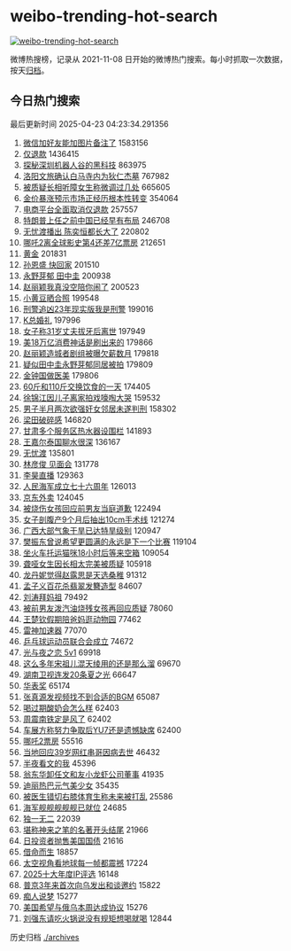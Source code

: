 # weibo-trending-hot-search

[![weibo-trending-hot-search](https://github.com/ameizi/weibo-trending-hot-search/actions/workflows/ci.yml/badge.svg)](https://github.com/ameizi/weibo-trending-hot-search/actions/workflows/ci.yml)

微博热搜榜，记录从 2021-11-08 日开始的微博热门搜索。每小时抓取一次数据，按天[归档](./archives)。

## 今日热门搜索

<!-- BEGIN --> 
最后更新时间 2025-04-23 04:23:34.291356 
1. [微信加好友能加图片备注了](https://s.weibo.com/weibo?q=%23%E5%BE%AE%E4%BF%A1%E5%8A%A0%E5%A5%BD%E5%8F%8B%E8%83%BD%E5%8A%A0%E5%9B%BE%E7%89%87%E5%A4%87%E6%B3%A8%E4%BA%86%23&t=31&band_rank=1&Refer=top) 1583156
1. [仅退款](https://s.weibo.com/weibo?q=%E4%BB%85%E9%80%80%E6%AC%BE&t=31&band_rank=2&Refer=top) 1436415
1. [探秘深圳机器人谷的黑科技](https://s.weibo.com/weibo?q=%23%E6%8E%A2%E7%A7%98%E6%B7%B1%E5%9C%B3%E6%9C%BA%E5%99%A8%E4%BA%BA%E8%B0%B7%E7%9A%84%E9%BB%91%E7%A7%91%E6%8A%80%23&t=31&band_rank=3&Refer=top) 863975
1. [洛阳文旅确认白马寺内为狄仁杰墓](https://s.weibo.com/weibo?q=%23%E6%B4%9B%E9%98%B3%E6%96%87%E6%97%85%E7%A1%AE%E8%AE%A4%E7%99%BD%E9%A9%AC%E5%AF%BA%E5%86%85%E4%B8%BA%E7%8B%84%E4%BB%81%E6%9D%B0%E5%A2%93%23&t=31&band_rank=4&Refer=top) 767982
1. [被质疑长相听障女生称微调过几处](https://s.weibo.com/weibo?q=%23%E8%A2%AB%E8%B4%A8%E7%96%91%E9%95%BF%E7%9B%B8%E5%90%AC%E9%9A%9C%E5%A5%B3%E7%94%9F%E7%A7%B0%E5%BE%AE%E8%B0%83%E8%BF%87%E5%87%A0%E5%A4%84%23&t=31&band_rank=5&Refer=top) 665605
1. [金价暴涨预示市场正经历根本性转变](https://s.weibo.com/weibo?q=%23%E9%87%91%E4%BB%B7%E6%9A%B4%E6%B6%A8%E9%A2%84%E7%A4%BA%E5%B8%82%E5%9C%BA%E6%AD%A3%E7%BB%8F%E5%8E%86%E6%A0%B9%E6%9C%AC%E6%80%A7%E8%BD%AC%E5%8F%98%23&t=31&band_rank=6&Refer=top) 354064
1. [电商平台全面取消仅退款](https://s.weibo.com/weibo?q=%23%E7%94%B5%E5%95%86%E5%B9%B3%E5%8F%B0%E5%85%A8%E9%9D%A2%E5%8F%96%E6%B6%88%E4%BB%85%E9%80%80%E6%AC%BE%23&t=31&band_rank=7&Refer=top) 257557
1. [特朗普上任之前中国已经早有布局](https://s.weibo.com/weibo?q=%23%E7%89%B9%E6%9C%97%E6%99%AE%E4%B8%8A%E4%BB%BB%E4%B9%8B%E5%89%8D%E4%B8%AD%E5%9B%BD%E5%B7%B2%E7%BB%8F%E6%97%A9%E6%9C%89%E5%B8%83%E5%B1%80%23&t=31&band_rank=2&Refer=top) 246708
1. [无忧渡播出 陈奕恒都长大了](https://s.weibo.com/weibo?q=%E6%97%A0%E5%BF%A7%E6%B8%A1%E6%92%AD%E5%87%BA%20%E9%99%88%E5%A5%95%E6%81%92%E9%83%BD%E9%95%BF%E5%A4%A7%E4%BA%86&t=31&band_rank=8&Refer=top) 220802
1. [哪吒2离全球影史第4还差7亿票房](https://s.weibo.com/weibo?q=%23%E5%93%AA%E5%90%922%E7%A6%BB%E5%85%A8%E7%90%83%E5%BD%B1%E5%8F%B2%E7%AC%AC4%E8%BF%98%E5%B7%AE7%E4%BA%BF%E7%A5%A8%E6%88%BF%23&t=31&band_rank=9&Refer=top) 212651
1. [黄金](https://s.weibo.com/weibo?q=%E9%BB%84%E9%87%91&t=31&band_rank=10&Refer=top) 201831
1. [孙恩盛 快回家](https://s.weibo.com/weibo?q=%E5%AD%99%E6%81%A9%E7%9B%9B%20%E5%BF%AB%E5%9B%9E%E5%AE%B6&t=31&band_rank=11&Refer=top) 201510
1. [永野芽郁 田中圭](https://s.weibo.com/weibo?q=%E6%B0%B8%E9%87%8E%E8%8A%BD%E9%83%81%20%E7%94%B0%E4%B8%AD%E5%9C%AD&t=31&band_rank=12&Refer=top) 200938
1. [赵丽颖我真没空陪你闹了](https://s.weibo.com/weibo?q=%E8%B5%B5%E4%B8%BD%E9%A2%96%E6%88%91%E7%9C%9F%E6%B2%A1%E7%A9%BA%E9%99%AA%E4%BD%A0%E9%97%B9%E4%BA%86&t=31&band_rank=13&Refer=top) 200523
1. [小黄豆晒合照](https://s.weibo.com/weibo?q=%E5%B0%8F%E9%BB%84%E8%B1%86%E6%99%92%E5%90%88%E7%85%A7&t=31&band_rank=14&Refer=top) 199548
1. [刑警追凶23年现实版我是刑警](https://s.weibo.com/weibo?q=%23%E5%88%91%E8%AD%A6%E8%BF%BD%E5%87%B623%E5%B9%B4%E7%8E%B0%E5%AE%9E%E7%89%88%E6%88%91%E6%98%AF%E5%88%91%E8%AD%A6%23&t=31&band_rank=15&Refer=top) 199016
1. [K总婚礼](https://s.weibo.com/weibo?q=K%E6%80%BB%E5%A9%9A%E7%A4%BC&t=31&band_rank=16&Refer=top) 197996
1. [女子称31岁丈夫拔牙后离世](https://s.weibo.com/weibo?q=%23%E5%A5%B3%E5%AD%90%E7%A7%B031%E5%B2%81%E4%B8%88%E5%A4%AB%E6%8B%94%E7%89%99%E5%90%8E%E7%A6%BB%E4%B8%96%23&t=31&band_rank=17&Refer=top) 197949
1. [美18万亿消费神话是刷出来的](https://s.weibo.com/weibo?q=%23%E7%BE%8E18%E4%B8%87%E4%BA%BF%E6%B6%88%E8%B4%B9%E7%A5%9E%E8%AF%9D%E6%98%AF%E5%88%B7%E5%87%BA%E6%9D%A5%E7%9A%84%23&t=31&band_rank=18&Refer=top) 179866
1. [赵丽颖造城者剧组被曝欠薪数月](https://s.weibo.com/weibo?q=%23%E8%B5%B5%E4%B8%BD%E9%A2%96%E9%80%A0%E5%9F%8E%E8%80%85%E5%89%A7%E7%BB%84%E8%A2%AB%E6%9B%9D%E6%AC%A0%E8%96%AA%E6%95%B0%E6%9C%88%23&t=31&band_rank=19&Refer=top) 179818
1. [疑似田中圭永野芽郁同居被拍](https://s.weibo.com/weibo?q=%23%E7%96%91%E4%BC%BC%E7%94%B0%E4%B8%AD%E5%9C%AD%E6%B0%B8%E9%87%8E%E8%8A%BD%E9%83%81%E5%90%8C%E5%B1%85%E8%A2%AB%E6%8B%8D%23&t=31&band_rank=20&Refer=top) 179809
1. [金钟国做医美](https://s.weibo.com/weibo?q=%23%E9%87%91%E9%92%9F%E5%9B%BD%E5%81%9A%E5%8C%BB%E7%BE%8E%23&t=31&band_rank=21&Refer=top) 179806
1. [60斤和110斤交换饮食的一天](https://s.weibo.com/weibo?q=60%E6%96%A4%E5%92%8C110%E6%96%A4%E4%BA%A4%E6%8D%A2%E9%A5%AE%E9%A3%9F%E7%9A%84%E4%B8%80%E5%A4%A9&t=31&band_rank=22&Refer=top) 174405
1. [徐锦江因儿子离家拍戏嚎啕大哭](https://s.weibo.com/weibo?q=%23%E5%BE%90%E9%94%A6%E6%B1%9F%E5%9B%A0%E5%84%BF%E5%AD%90%E7%A6%BB%E5%AE%B6%E6%8B%8D%E6%88%8F%E5%9A%8E%E5%95%95%E5%A4%A7%E5%93%AD%23&t=31&band_rank=23&Refer=top) 159532
1. [男子半月两次欲强奸女邻居未遂判刑](https://s.weibo.com/weibo?q=%23%E7%94%B7%E5%AD%90%E5%8D%8A%E6%9C%88%E4%B8%A4%E6%AC%A1%E6%AC%B2%E5%BC%BA%E5%A5%B8%E5%A5%B3%E9%82%BB%E5%B1%85%E6%9C%AA%E9%81%82%E5%88%A4%E5%88%91%23&t=31&band_rank=24&Refer=top) 158302
1. [梁田破碎感](https://s.weibo.com/weibo?q=%E6%A2%81%E7%94%B0%E7%A0%B4%E7%A2%8E%E6%84%9F&t=31&band_rank=25&Refer=top) 146820
1. [甘肃多个服务区热水器设围栏](https://s.weibo.com/weibo?q=%23%E7%94%98%E8%82%83%E5%A4%9A%E4%B8%AA%E6%9C%8D%E5%8A%A1%E5%8C%BA%E7%83%AD%E6%B0%B4%E5%99%A8%E8%AE%BE%E5%9B%B4%E6%A0%8F%23&t=31&band_rank=26&Refer=top) 141893
1. [王嘉尔泰国聊水很深](https://s.weibo.com/weibo?q=%E7%8E%8B%E5%98%89%E5%B0%94%E6%B3%B0%E5%9B%BD%E8%81%8A%E6%B0%B4%E5%BE%88%E6%B7%B1&t=31&band_rank=27&Refer=top) 136167
1. [无忧渡](https://s.weibo.com/weibo?q=%E6%97%A0%E5%BF%A7%E6%B8%A1&t=31&band_rank=28&Refer=top) 135801
1. [林彦俊 见面会](https://s.weibo.com/weibo?q=%E6%9E%97%E5%BD%A6%E4%BF%8A%20%E8%A7%81%E9%9D%A2%E4%BC%9A&t=31&band_rank=29&Refer=top) 131778
1. [李昊直播](https://s.weibo.com/weibo?q=%E6%9D%8E%E6%98%8A%E7%9B%B4%E6%92%AD&t=31&band_rank=30&Refer=top) 129363
1. [人民海军成立七十六周年](https://s.weibo.com/weibo?q=%23%E4%BA%BA%E6%B0%91%E6%B5%B7%E5%86%9B%E6%88%90%E7%AB%8B%E4%B8%83%E5%8D%81%E5%85%AD%E5%91%A8%E5%B9%B4%23&t=31&band_rank=10&Refer=top) 126013
1. [京东外卖](https://s.weibo.com/weibo?q=%E4%BA%AC%E4%B8%9C%E5%A4%96%E5%8D%96&t=31&band_rank=31&Refer=top) 124045
1. [被烧伤女孩回应前男友当庭道歉](https://s.weibo.com/weibo?q=%23%E8%A2%AB%E7%83%A7%E4%BC%A4%E5%A5%B3%E5%AD%A9%E5%9B%9E%E5%BA%94%E5%89%8D%E7%94%B7%E5%8F%8B%E5%BD%93%E5%BA%AD%E9%81%93%E6%AD%89%23&t=31&band_rank=17&Refer=top) 122494
1. [女子剖腹产9个月后抽出10cm手术线](https://s.weibo.com/weibo?q=%23%E5%A5%B3%E5%AD%90%E5%89%96%E8%85%B9%E4%BA%A79%E4%B8%AA%E6%9C%88%E5%90%8E%E6%8A%BD%E5%87%BA10cm%E6%89%8B%E6%9C%AF%E7%BA%BF%23&t=31&band_rank=32&Refer=top) 121274
1. [广西大部气象干旱已达特旱级别](https://s.weibo.com/weibo?q=%23%E5%B9%BF%E8%A5%BF%E5%A4%A7%E9%83%A8%E6%B0%94%E8%B1%A1%E5%B9%B2%E6%97%B1%E5%B7%B2%E8%BE%BE%E7%89%B9%E6%97%B1%E7%BA%A7%E5%88%AB%23&t=31&band_rank=33&Refer=top) 120947
1. [樊振东曾说希望更圆满的永远是下一个比赛](https://s.weibo.com/weibo?q=%23%E6%A8%8A%E6%8C%AF%E4%B8%9C%E6%9B%BE%E8%AF%B4%E5%B8%8C%E6%9C%9B%E6%9B%B4%E5%9C%86%E6%BB%A1%E7%9A%84%E6%B0%B8%E8%BF%9C%E6%98%AF%E4%B8%8B%E4%B8%80%E4%B8%AA%E6%AF%94%E8%B5%9B%23&t=31&band_rank=34&Refer=top) 119104
1. [坐火车托运猫咪18小时后等来空箱](https://s.weibo.com/weibo?q=%23%E5%9D%90%E7%81%AB%E8%BD%A6%E6%89%98%E8%BF%90%E7%8C%AB%E5%92%AA18%E5%B0%8F%E6%97%B6%E5%90%8E%E7%AD%89%E6%9D%A5%E7%A9%BA%E7%AE%B1%23&t=31&band_rank=35&Refer=top) 109054
1. [聋哑女生因长相太完美被质疑](https://s.weibo.com/weibo?q=%23%E8%81%8B%E5%93%91%E5%A5%B3%E7%94%9F%E5%9B%A0%E9%95%BF%E7%9B%B8%E5%A4%AA%E5%AE%8C%E7%BE%8E%E8%A2%AB%E8%B4%A8%E7%96%91%23&t=31&band_rank=36&Refer=top) 105918
1. [龙丹妮觉得赵露思是天选桑稚](https://s.weibo.com/weibo?q=%E9%BE%99%E4%B8%B9%E5%A6%AE%E8%A7%89%E5%BE%97%E8%B5%B5%E9%9C%B2%E6%80%9D%E6%98%AF%E5%A4%A9%E9%80%89%E6%A1%91%E7%A8%9A&t=31&band_rank=37&Refer=top) 91312
1. [孟子义百花杀翡翠发簪造型](https://s.weibo.com/weibo?q=%23%E5%AD%9F%E5%AD%90%E4%B9%89%E7%99%BE%E8%8A%B1%E6%9D%80%E7%BF%A1%E7%BF%A0%E5%8F%91%E7%B0%AA%E9%80%A0%E5%9E%8B%23&t=31&band_rank=38&Refer=top) 84607
1. [刘涛拜妈祖](https://s.weibo.com/weibo?q=%23%E5%88%98%E6%B6%9B%E6%8B%9C%E5%A6%88%E7%A5%96%23&t=31&band_rank=39&Refer=top) 79492
1. [被前男友泼汽油烧残女孩再回应质疑](https://s.weibo.com/weibo?q=%23%E8%A2%AB%E5%89%8D%E7%94%B7%E5%8F%8B%E6%B3%BC%E6%B1%BD%E6%B2%B9%E7%83%A7%E6%AE%8B%E5%A5%B3%E5%AD%A9%E5%86%8D%E5%9B%9E%E5%BA%94%E8%B4%A8%E7%96%91%23&t=31&band_rank=40&Refer=top) 78060
1. [王楚钦假期陪爸妈逛动物园](https://s.weibo.com/weibo?q=%23%E7%8E%8B%E6%A5%9A%E9%92%A6%E5%81%87%E6%9C%9F%E9%99%AA%E7%88%B8%E5%A6%88%E9%80%9B%E5%8A%A8%E7%89%A9%E5%9B%AD%23&t=31&band_rank=41&Refer=top) 77462
1. [雷神加速器](https://s.weibo.com/weibo?q=%E9%9B%B7%E7%A5%9E%E5%8A%A0%E9%80%9F%E5%99%A8&t=31&band_rank=25&Refer=top) 77070
1. [乒乓球运动员联合会成立](https://s.weibo.com/weibo?q=%23%E4%B9%92%E4%B9%93%E7%90%83%E8%BF%90%E5%8A%A8%E5%91%98%E8%81%94%E5%90%88%E4%BC%9A%E6%88%90%E7%AB%8B%23&t=31&band_rank=42&Refer=top) 74672
1. [光与夜之恋 5v1](https://s.weibo.com/weibo?q=%E5%85%89%E4%B8%8E%E5%A4%9C%E4%B9%8B%E6%81%8B%205v1&t=31&band_rank=43&Refer=top) 69918
1. [这么多年宋祖儿混天绫用的还是那么溜](https://s.weibo.com/weibo?q=%E8%BF%99%E4%B9%88%E5%A4%9A%E5%B9%B4%E5%AE%8B%E7%A5%96%E5%84%BF%E6%B7%B7%E5%A4%A9%E7%BB%AB%E7%94%A8%E7%9A%84%E8%BF%98%E6%98%AF%E9%82%A3%E4%B9%88%E6%BA%9C&t=31&band_rank=44&Refer=top) 69670
1. [湖南卫视连发20条夏之光](https://s.weibo.com/weibo?q=%23%E6%B9%96%E5%8D%97%E5%8D%AB%E8%A7%86%E8%BF%9E%E5%8F%9120%E6%9D%A1%E5%A4%8F%E4%B9%8B%E5%85%89%23&t=31&band_rank=45&Refer=top) 66647
1. [华表奖](https://s.weibo.com/weibo?q=%E5%8D%8E%E8%A1%A8%E5%A5%96&t=31&band_rank=46&Refer=top) 65174
1. [张真源发视频找不到合适的BGM](https://s.weibo.com/weibo?q=%23%E5%BC%A0%E7%9C%9F%E6%BA%90%E5%8F%91%E8%A7%86%E9%A2%91%E6%89%BE%E4%B8%8D%E5%88%B0%E5%90%88%E9%80%82%E7%9A%84BGM%23&t=31&band_rank=47&Refer=top) 65087
1. [喝过期酸奶会怎么样](https://s.weibo.com/weibo?q=%E5%96%9D%E8%BF%87%E6%9C%9F%E9%85%B8%E5%A5%B6%E4%BC%9A%E6%80%8E%E4%B9%88%E6%A0%B7&t=31&band_rank=48&Refer=top) 62403
1. [周震南铁定是风了](https://s.weibo.com/weibo?q=%E5%91%A8%E9%9C%87%E5%8D%97%E9%93%81%E5%AE%9A%E6%98%AF%E9%A3%8E%E4%BA%86&t=31&band_rank=49&Refer=top) 62402
1. [车展方称努力争取后YU7还是遗憾缺席](https://s.weibo.com/weibo?q=%23%E8%BD%A6%E5%B1%95%E6%96%B9%E7%A7%B0%E5%8A%AA%E5%8A%9B%E4%BA%89%E5%8F%96%E5%90%8EYU7%E8%BF%98%E6%98%AF%E9%81%97%E6%86%BE%E7%BC%BA%E5%B8%AD%23&t=31&band_rank=50&Refer=top) 62400
1. [哪吒2票房](https://s.weibo.com/weibo?q=%E5%93%AA%E5%90%922%E7%A5%A8%E6%88%BF&t=31&band_rank=26&Refer=top) 55516
1. [当地回应39岁网红串哥因病去世](https://s.weibo.com/weibo?q=%23%E5%BD%93%E5%9C%B0%E5%9B%9E%E5%BA%9439%E5%B2%81%E7%BD%91%E7%BA%A2%E4%B8%B2%E5%93%A5%E5%9B%A0%E7%97%85%E5%8E%BB%E4%B8%96%23&t=31&band_rank=15&Refer=top) 46432
1. [半夜看文的我](https://s.weibo.com/weibo?q=%E5%8D%8A%E5%A4%9C%E7%9C%8B%E6%96%87%E7%9A%84%E6%88%91&t=31&band_rank=11&Refer=top) 45396
1. [翁东华卸任文和友小龙虾公司董事](https://s.weibo.com/weibo?q=%23%E7%BF%81%E4%B8%9C%E5%8D%8E%E5%8D%B8%E4%BB%BB%E6%96%87%E5%92%8C%E5%8F%8B%E5%B0%8F%E9%BE%99%E8%99%BE%E5%85%AC%E5%8F%B8%E8%91%A3%E4%BA%8B%23&t=31&band_rank=50&Refer=top) 41935
1. [迪丽热巴元气美少女](https://s.weibo.com/weibo?q=%23%E8%BF%AA%E4%B8%BD%E7%83%AD%E5%B7%B4%E5%85%83%E6%B0%94%E7%BE%8E%E5%B0%91%E5%A5%B3%23&t=31&band_rank=30&Refer=top) 35435
1. [被医生错切右膝体育生称未来被打乱](https://s.weibo.com/weibo?q=%23%E8%A2%AB%E5%8C%BB%E7%94%9F%E9%94%99%E5%88%87%E5%8F%B3%E8%86%9D%E4%BD%93%E8%82%B2%E7%94%9F%E7%A7%B0%E6%9C%AA%E6%9D%A5%E8%A2%AB%E6%89%93%E4%B9%B1%23&t=31&band_rank=36&Refer=top) 25586
1. [海军舰舰舰舰舰已就位](https://s.weibo.com/weibo?q=%23%E6%B5%B7%E5%86%9B%E8%88%B0%E8%88%B0%E8%88%B0%E8%88%B0%E8%88%B0%E5%B7%B2%E5%B0%B1%E4%BD%8D%23&t=31&band_rank=40&Refer=top) 24685
1. [独一无二](https://s.weibo.com/weibo?q=%E7%8B%AC%E4%B8%80%E6%97%A0%E4%BA%8C&t=31&band_rank=44&Refer=top) 22039
1. [堪称神来之笔的名著开头结尾](https://s.weibo.com/weibo?q=%23%E5%A0%AA%E7%A7%B0%E7%A5%9E%E6%9D%A5%E4%B9%8B%E7%AC%94%E7%9A%84%E5%90%8D%E8%91%97%E5%BC%80%E5%A4%B4%E7%BB%93%E5%B0%BE%23&t=31&band_rank=45&Refer=top) 21966
1. [日投资者抛售美国国债](https://s.weibo.com/weibo?q=%23%E6%97%A5%E6%8A%95%E8%B5%84%E8%80%85%E6%8A%9B%E5%94%AE%E7%BE%8E%E5%9B%BD%E5%9B%BD%E5%80%BA%23&t=31&band_rank=50&Refer=top) 21616
1. [借命而生](https://s.weibo.com/weibo?q=%E5%80%9F%E5%91%BD%E8%80%8C%E7%94%9F&t=31&band_rank=37&Refer=top) 18857
1. [太空视角看地球每一帧都震撼](https://s.weibo.com/weibo?q=%23%E5%A4%AA%E7%A9%BA%E8%A7%86%E8%A7%92%E7%9C%8B%E5%9C%B0%E7%90%83%E6%AF%8F%E4%B8%80%E5%B8%A7%E9%83%BD%E9%9C%87%E6%92%BC%23&t=31&band_rank=48&Refer=top) 17224
1. [2025十大年度IP评选](https://s.weibo.com/weibo?q=%232025%E5%8D%81%E5%A4%A7%E5%B9%B4%E5%BA%A6IP%E8%AF%84%E9%80%89%23&t=31&band_rank=35&Refer=top) 16148
1. [普京3年来首次向乌发出和谈邀约](https://s.weibo.com/weibo?q=%23%E6%99%AE%E4%BA%AC3%E5%B9%B4%E6%9D%A5%E9%A6%96%E6%AC%A1%E5%90%91%E4%B9%8C%E5%8F%91%E5%87%BA%E5%92%8C%E8%B0%88%E9%82%80%E7%BA%A6%23&t=31&band_rank=37&Refer=top) 15822
1. [痴人说梦](https://s.weibo.com/weibo?q=%E7%97%B4%E4%BA%BA%E8%AF%B4%E6%A2%A6&t=31&band_rank=46&Refer=top) 15277
1. [美国希望与俄乌本周达成协议](https://s.weibo.com/weibo?q=%23%E7%BE%8E%E5%9B%BD%E5%B8%8C%E6%9C%9B%E4%B8%8E%E4%BF%84%E4%B9%8C%E6%9C%AC%E5%91%A8%E8%BE%BE%E6%88%90%E5%8D%8F%E8%AE%AE%23&t=31&band_rank=49&Refer=top) 15276
1. [刘强东请吃火锅说没有规矩想喝就喝](https://s.weibo.com/weibo?q=%23%E5%88%98%E5%BC%BA%E4%B8%9C%E8%AF%B7%E5%90%83%E7%81%AB%E9%94%85%E8%AF%B4%E6%B2%A1%E6%9C%89%E8%A7%84%E7%9F%A9%E6%83%B3%E5%96%9D%E5%B0%B1%E5%96%9D%23&t=31&band_rank=49&Refer=top) 12844
<!-- END -->

历史归档 [./archives](./archives)

